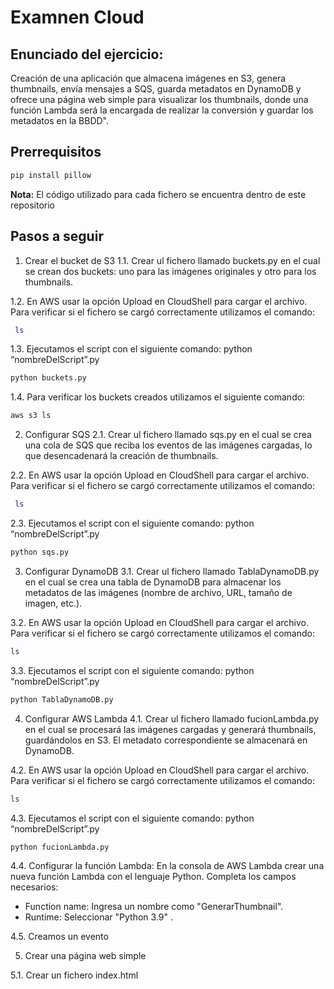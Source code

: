 
# Examnen Cloud

## Enunciado del ejercicio:

Creación de una aplicación que almacena imágenes en S3, genera thumbnails, envía mensajes a SQS, guarda metadatos en DynamoDB y ofrece una página web simple para visualizar los thumbnails, donde una función Lambda será la encargada de realizar la conversión y guardar los metadatos en la BBDD".

## Prerrequisitos
```bash
pip install pillow

```

**Nota:**  El código utilizado para cada fichero se encuentra dentro de este repositorio

## Pasos a seguir
1.	Crear el bucket de S3
1.1.	Crear ul fichero llamado buckets.py en el cual se crean dos buckets: uno para las imágenes originales y otro para los thumbnails.

1.2.	En AWS usar la opción Upload en CloudShell para cargar el archivo. Para verificar si el fichero se cargó correctamente utilizamos el comando:
```bash
 ls
 ```
1.3.	Ejecutamos el script con el siguiente comando: python “nombreDelScript”.py
```bash
python buckets.py
```
1.4.	Para verificar los buckets creados utilizamos el siguiente comando:
```bash
aws s3 ls
```
 
2.	Configurar SQS
2.1.	Crear ul fichero llamado sqs.py en el cual se crea una cola de SQS que reciba los eventos de las imágenes cargadas, lo que desencadenará la creación de thumbnails.

2.2.	En AWS usar la opción Upload en CloudShell para cargar el archivo. Para verificar si el fichero se cargó correctamente utilizamos el comando:
```bash
 ls
 ```

2.3.	Ejecutamos el script con el siguiente comando: python “nombreDelScript”.py
```bash
python sqs.py
```

3.	Configurar DynamoDB
3.1.	Crear ul fichero llamado TablaDynamoDB.py en el cual se crea una tabla de DynamoDB para almacenar los metadatos de las imágenes (nombre de archivo, URL, tamaño de imagen, etc.).

3.2.	En AWS usar la opción Upload en CloudShell para cargar el archivo. Para verificar si el fichero se cargó correctamente utilizamos el comando:
```bash
ls
```
3.3.	Ejecutamos el script con el siguiente comando: python “nombreDelScript”.py
```bash
python TablaDynamoDB.py
```
 
4.	Configurar AWS Lambda
4.1.	Crear ul fichero llamado fucionLambda.py en el cual se procesará las imágenes cargadas y generará thumbnails, guardándolos en S3. El metadato correspondiente se almacenará en DynamoDB.

4.2.	En AWS usar la opción Upload en CloudShell para cargar el archivo. Para verificar si el fichero se cargó correctamente utilizamos el comando:
```bash
ls
```
4.3.	Ejecutamos el script con el siguiente comando: python “nombreDelScript”.py
```bash
python fucionLambda.py
```
 
4.4.	 Configurar la función Lambda:
En la consola de AWS Lambda crear una nueva función Lambda con el lenguaje Python.
Completa los campos necesarios:
- Function name: Ingresa un nombre como "GenerarThumbnail".
- Runtime: Seleccionar "Python 3.9" .
 
4.5.	Creamos un evento 

5. Crear una página web simple

5.1. Crear un fichero index.html

